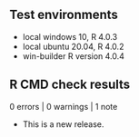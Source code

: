 ## Test environments
* local windows 10, R 4.0.3
* local ubuntu 20.04, R 4.0.2
* win-builder  R version 4.0.4

## R CMD check results

0 errors | 0 warnings | 1 note

* This is a new release.
